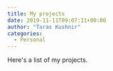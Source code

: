 ```yaml
---
title: My projects
date: 2019-11-11T09:07:11+00:00
author: "Taras Kushnir"
categories:
  - Personal
---
```


Here's a list of my projects.
